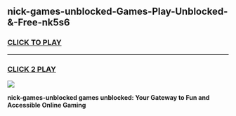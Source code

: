
## nick-games-unblocked-Games-Play-Unblocked-&-Free-nk5s6
<h3>
<a href="https://premium76.site?title=nick-games-unblocked&ref=24A">CLICK TO PLAY</a></h3>
<hr>

<h3>
<a href="https://premium76.site?title=nick-games-unblocked&ref=24A">CLICK 2 PLAY</a>
  
</h3>

<a href="https://premium76.site?title=nick-games-unblocked&ref=24A"><img src="https://clearcache.store/games.png"></a>


**nick-games-unblocked games unblocked: Your Gateway to Fun and Accessible Online Gaming**
